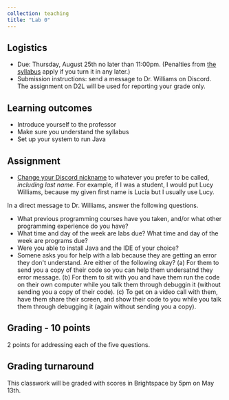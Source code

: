 ```yaml
---
collection: teaching
title: "Lab 0"
---
```


## Logistics
* Due: Thursday, August 25th no later than 11:00pm. (Penalties from [the
	syllabus](https://lgw2.github.io/teaching/csci132-fall-2022/syllabus/)
	apply if you turn it in any later.)
* Submission instructions: send a message to Dr. Williams on Discord. The assignment on
	D2L will be used for reporting your grade only.


## Learning outcomes
* Introduce yourself to the professor
* Make sure you understand the syllabus
* Set up your system to run Java

## Assignment

* [Change your Discord nickname](https://support.discord.com/hc/en-us/articles/219070107-Server-Nicknames#:~:text=If%20you're%20on%20the,new%20nickname%20of%20your%20choice!) to whatever you prefer to be called,
   *including last name*. For example, if I was a student, I would put Lucy
   Williams, because my given first name is Lucia but I usually use Lucy.

In a direct message to Dr. Williams, answer the following questions.

* What previous programming courses have you taken, and/or what other
   programming experience do you have?
* What time and day of the week are labs due? What time and day of the week
   are programs due?
* Were you able to install Java and the IDE of your choice?
* Somene asks you for help with a lab because they are getting an error they
   don't understand. Are either of the following okay? (a) For them to send you
   a copy of their code so you can help them undersatnd they error message. (b)
   For them to sit with you and have them run the code on their own computer
   while you talk them through debuggin it (without sending you a
   copy of their code). (c) To get on a video call with them, have them share
   their screen, and show their code to you while you talk them through
   debugging it (again without sending you a copy).


## Grading - 10 points
2 points for addressing each of the five questions.

## Grading turnaround
This classwork will be graded with scores in Brightspace by 5pm on May 13th.

